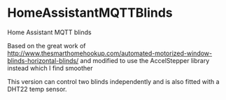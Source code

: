 # HomeAssistantMQTTBlinds

Home Assistant MQTT blinds

Based on the great work of http://www.thesmarthomehookup.com/automated-motorized-window-blinds-horizontal-blinds/
and modified to use the AccelStepper library instead which I find smoother

This version can control two blinds independently and is also fitted with a DHT22 temp sensor.
